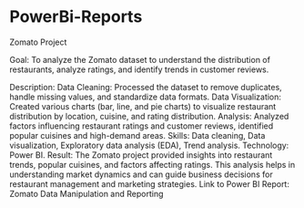 # PowerBi-Reports
Zomato Project

Goal: To analyze the Zomato dataset to understand the distribution of restaurants, analyze ratings, and identify trends in customer reviews.

Description:
Data Cleaning: Processed the dataset to remove duplicates, handle missing values, and standardize data formats.
Data Visualization: Created various charts (bar, line, and pie charts) to visualize restaurant distribution by location, cuisine, and rating distribution.
Analysis: Analyzed factors influencing restaurant ratings and customer reviews, identified popular cuisines and high-demand areas.
Skills: Data cleaning, Data visualization, Exploratory data analysis (EDA), Trend analysis.
Technology: Power BI.
Result: The Zomato project provided insights into restaurant trends, popular cuisines, and factors affecting ratings. This analysis helps in understanding market dynamics and can guide business decisions for restaurant management and marketing strategies.
Link to Power BI Report: Zomato Data Manipulation and Reporting

